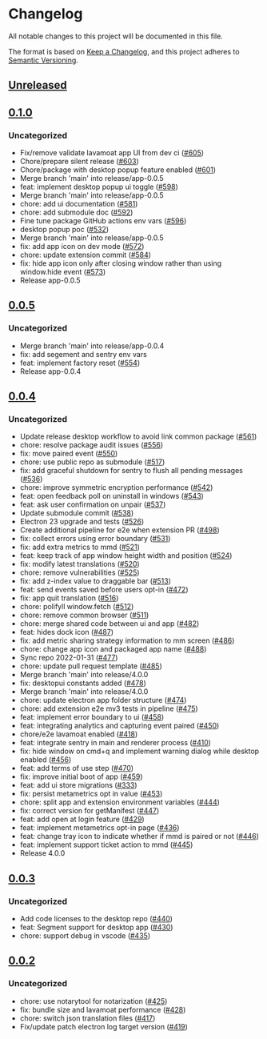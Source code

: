 # Changelog
All notable changes to this project will be documented in this file.

The format is based on [Keep a Changelog](https://keepachangelog.com/en/1.0.0/),
and this project adheres to [Semantic Versioning](https://semver.org/spec/v2.0.0.html).

## [Unreleased]

## [0.1.0]
### Uncategorized
- Fix/remove validate lavamoat app UI from dev ci ([#605](https://github.com/MetaMask/metamask-desktop/pull/605))
- Chore/prepare silent release ([#603](https://github.com/MetaMask/metamask-desktop/pull/603))
- Chore/package with desktop popup feature enabled ([#601](https://github.com/MetaMask/metamask-desktop/pull/601))
- Merge branch 'main' into release/app-0.0.5
- feat: implement desktop popup ui toggle ([#598](https://github.com/MetaMask/metamask-desktop/pull/598))
- Merge branch 'main' into release/app-0.0.5
- chore: add ui documentation ([#581](https://github.com/MetaMask/metamask-desktop/pull/581))
- chore: add submodule doc ([#592](https://github.com/MetaMask/metamask-desktop/pull/592))
- Fine tune package GitHub actions env vars ([#596](https://github.com/MetaMask/metamask-desktop/pull/596))
- desktop popup poc ([#532](https://github.com/MetaMask/metamask-desktop/pull/532))
- Merge branch 'main' into release/app-0.0.5
- fix: add app icon on dev mode ([#572](https://github.com/MetaMask/metamask-desktop/pull/572))
- chore: update extension commit ([#584](https://github.com/MetaMask/metamask-desktop/pull/584))
- fix: hide app icon only after closing window rather than using window.hide event ([#573](https://github.com/MetaMask/metamask-desktop/pull/573))
- Release app-0.0.5

## [0.0.5]
### Uncategorized
- Merge branch 'main' into release/app-0.0.4
- fix: add segement and sentry env vars
- feat: implement factory reset ([#554](https://github.com/MetaMask/metamask-desktop/pull/554))
- Release app-0.0.4

## [0.0.4]
### Uncategorized
- Update release desktop workflow to avoid link common package ([#561](https://github.com/MetaMask/metamask-desktop/pull/561))
- chore: resolve package audit issues ([#556](https://github.com/MetaMask/metamask-desktop/pull/556))
- fix: move paired event ([#550](https://github.com/MetaMask/metamask-desktop/pull/550))
- chore: use public repo as submodule ([#517](https://github.com/MetaMask/metamask-desktop/pull/517))
- fix: add graceful shutdown for sentry to flush all pending messages ([#536](https://github.com/MetaMask/metamask-desktop/pull/536))
- chore: improve symmetric encryption performance ([#542](https://github.com/MetaMask/metamask-desktop/pull/542))
- feat: open feedback poll on uninstall in windows ([#543](https://github.com/MetaMask/metamask-desktop/pull/543))
- feat: ask user confirmation on unpair ([#537](https://github.com/MetaMask/metamask-desktop/pull/537))
- Update submodule commit ([#538](https://github.com/MetaMask/metamask-desktop/pull/538))
- Electron 23 upgrade and tests ([#526](https://github.com/MetaMask/metamask-desktop/pull/526))
- Create additional pipeline for e2e when extension PR ([#498](https://github.com/MetaMask/metamask-desktop/pull/498))
- fix: collect errors using error boundary ([#531](https://github.com/MetaMask/metamask-desktop/pull/531))
- fix: add extra metrics to mmd ([#521](https://github.com/MetaMask/metamask-desktop/pull/521))
- feat: keep track of app window height width and position ([#524](https://github.com/MetaMask/metamask-desktop/pull/524))
- fix: modify latest translations ([#520](https://github.com/MetaMask/metamask-desktop/pull/520))
- chore: remove vulnerabilities ([#525](https://github.com/MetaMask/metamask-desktop/pull/525))
- fix: add z-index value to draggable bar ([#513](https://github.com/MetaMask/metamask-desktop/pull/513))
- feat: send events saved before users opt-in ([#472](https://github.com/MetaMask/metamask-desktop/pull/472))
- fix: app quit translation ([#516](https://github.com/MetaMask/metamask-desktop/pull/516))
- chore: polifyll window.fetch ([#512](https://github.com/MetaMask/metamask-desktop/pull/512))
- chore: remove common browser ([#511](https://github.com/MetaMask/metamask-desktop/pull/511))
- chore: merge shared code between ui and app ([#482](https://github.com/MetaMask/metamask-desktop/pull/482))
- feat: hides dock icon ([#487](https://github.com/MetaMask/metamask-desktop/pull/487))
- fix: add metric sharing strategy information to mm screen ([#486](https://github.com/MetaMask/metamask-desktop/pull/486))
- chore: change app icon and packaged app name ([#488](https://github.com/MetaMask/metamask-desktop/pull/488))
- Sync repo 2022-01-31 ([#477](https://github.com/MetaMask/metamask-desktop/pull/477))
- chore: update pull request template ([#485](https://github.com/MetaMask/metamask-desktop/pull/485))
- Merge branch 'main' into release/4.0.0
- fix: desktopui constants added ([#478](https://github.com/MetaMask/metamask-desktop/pull/478))
- Merge branch 'main' into release/4.0.0
- chore: update electron app folder structure ([#474](https://github.com/MetaMask/metamask-desktop/pull/474))
- chore: add extension e2e mv3 tests in pipeline ([#475](https://github.com/MetaMask/metamask-desktop/pull/475))
- feat: implement error boundary to ui ([#458](https://github.com/MetaMask/metamask-desktop/pull/458))
- feat: integrating analytics and capturing event paired ([#450](https://github.com/MetaMask/metamask-desktop/pull/450))
- chore/e2e lavamoat enabled ([#418](https://github.com/MetaMask/metamask-desktop/pull/418))
- feat: integrate sentry in main and renderer process ([#410](https://github.com/MetaMask/metamask-desktop/pull/410))
- fix: hide window on cmd+q and implement warning dialog while desktop enabled ([#456](https://github.com/MetaMask/metamask-desktop/pull/456))
- feat: add terms of use step ([#470](https://github.com/MetaMask/metamask-desktop/pull/470))
- fix: improve initial boot of app ([#459](https://github.com/MetaMask/metamask-desktop/pull/459))
- feat: add ui store migrations ([#333](https://github.com/MetaMask/metamask-desktop/pull/333))
- fix: persist metametrics opt in value ([#453](https://github.com/MetaMask/metamask-desktop/pull/453))
- chore: split app and extension environment variables ([#444](https://github.com/MetaMask/metamask-desktop/pull/444))
- fix: correct version for getManifest ([#447](https://github.com/MetaMask/metamask-desktop/pull/447))
- feat: add open at login feature ([#429](https://github.com/MetaMask/metamask-desktop/pull/429))
- feat: implement metametrics opt-in page ([#436](https://github.com/MetaMask/metamask-desktop/pull/436))
- feat: change tray icon to indicate whether if mmd is paired or not ([#446](https://github.com/MetaMask/metamask-desktop/pull/446))
- feat: implement support ticket action to mmd ([#445](https://github.com/MetaMask/metamask-desktop/pull/445))
- Release 4.0.0

## [0.0.3]
### Uncategorized
- Add code licenses to the desktop repo ([#440](https://github.com/MetaMask/metamask-desktop/pull/440))
- feat: Segment support for desktop app ([#430](https://github.com/MetaMask/metamask-desktop/pull/430))
- chore: support debug in vscode ([#435](https://github.com/MetaMask/metamask-desktop/pull/435))

## [0.0.2]
### Uncategorized
- chore: use notarytool for notarization ([#425](https://github.com/MetaMask/metamask-desktop/pull/425))
- fix: bundle size and lavamoat performance ([#428](https://github.com/MetaMask/metamask-desktop/pull/428))
- chore: switch json translation files ([#417](https://github.com/MetaMask/metamask-desktop/pull/417))
- Fix/update patch electron log target version ([#419](https://github.com/MetaMask/metamask-desktop/pull/419))

[Unreleased]: https://github.com/MetaMask/metamask-desktop/compare/metamask-desktop-app@0.1.0...HEAD
[0.1.0]: https://github.com/MetaMask/metamask-desktop/compare/metamask-desktop-app@0.0.5...metamask-desktop-app@0.1.0
[0.0.5]: https://github.com/MetaMask/metamask-desktop/compare/metamask-desktop-app@0.0.4...metamask-desktop-app@0.0.5
[0.0.4]: https://github.com/MetaMask/metamask-desktop/compare/metamask-desktop-app@0.0.3...metamask-desktop-app@0.0.4
[0.0.3]: https://github.com/MetaMask/metamask-desktop/compare/metamask-desktop-app@0.0.2...metamask-desktop-app@0.0.3
[0.0.2]: https://github.com/MetaMask/metamask-desktop/releases/tag/metamask-desktop-app@0.0.2
